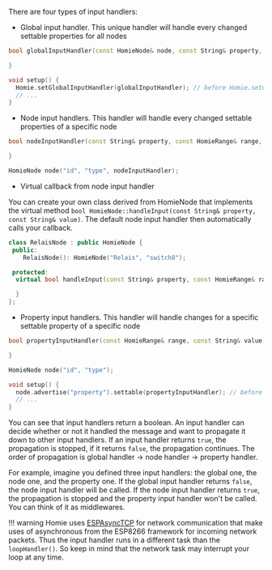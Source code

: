 There are four types of input handlers:

* Global input handler. This unique handler will handle every changed settable properties for all nodes

```c++
bool globalInputHandler(const HomieNode& node, const String& property, const HomieRange& range, const String& value) {

}

void setup() {
  Homie.setGlobalInputHandler(globalInputHandler); // before Homie.setup()
  // ...
}
```

* Node input handlers. This handler will handle every changed settable properties of a specific node

```c++
bool nodeInputHandler(const String& property, const HomieRange& range, const String& value) {

}

HomieNode node("id", "type", nodeInputHandler);
```

* Virtual callback from node input handler

You can create your own class derived from HomieNode that implements the virtual method `bool HomieNode::handleInput(const String& property, const String& value)`. The default node input handler then automatically calls your callback.

```c++
class RelaisNode : public HomieNode {
 public:
	RelaisNode(): HomieNode("Relais", "switch8");

 protected:
  virtual bool handleInput(const String& property, const HomieRange& range, const String& value) {

  }
};
```

* Property input handlers. This handler will handle changes for a specific settable property of a specific node

```c++
bool propertyInputHandler(const HomieRange& range, const String& value) {

}

HomieNode node("id", "type");

void setup() {
  node.advertise("property").settable(propertyInputHandler); // before Homie.setup()
  // ...
}
```

You can see that input handlers return a boolean. An input handler can decide whether or not it handled the message and want to propagate it down to other input handlers. If an input handler returns `true`, the propagation is stopped, if it returns `false`, the propagation continues. The order of propagation is global handler → node handler → property handler.

For example, imagine you defined three input handlers: the global one, the node one, and the property one. If the global input handler returns `false`, the node input handler will be called. If the node input handler returns `true`, the propagation is stopped and the property input handler won't be called. You can think of it as middlewares.


!!! warning
  Homie uses [ESPAsyncTCP](https://github.com/me-no-dev/ESPAsyncTCP) for network communication that make uses of asynchronous from the ESP8266 framework for incoming network packets. Thus the input handler runs in a different task than the `loopHandler()`. So keep in mind that the network task may interrupt your loop at any time.
